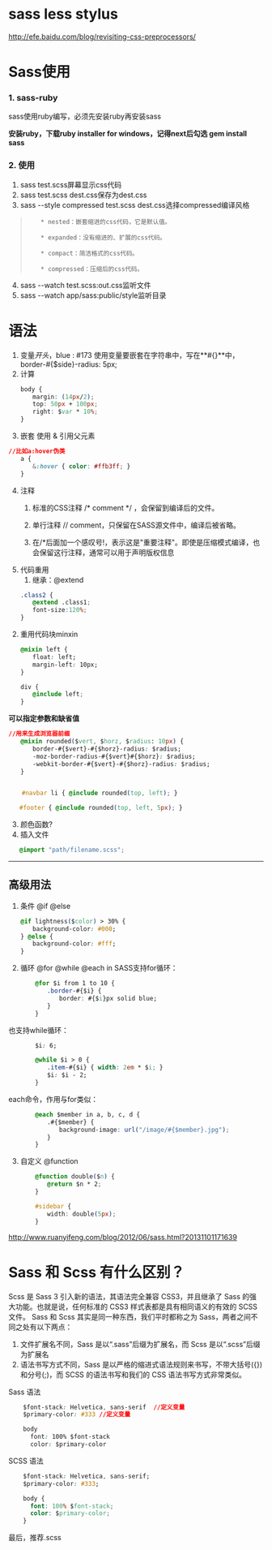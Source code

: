 # sass less stylus
http://efe.baidu.com/blog/revisiting-css-preprocessors/

# Sass使用
### 1. sass-ruby
   sass使用ruby编写，必须先安装ruby再安装sass

**安装ruby，下载ruby installer for windows，记得next后勾选
   gem install sass**
### 2. 使用
1. sass test.scss屏幕显示css代码
2. sass test.scss dest.css保存为dest.css
3. sass --style compressed test.scss dest.css选择compressed编译风格

>     　　* nested：嵌套缩进的css代码，它是默认值。
> 
>     　　* expanded：没有缩进的、扩展的css代码。
> 
>     　　* compact：简洁格式的css代码。
> 
>     　　* compressed：压缩后的css代码。

4. sass --watch test.scss:out.css监听文件
5. sass --watch app/sass:public/style监听目录
# 语法
1. 变量$开头，$blue : #173
   使用变量要嵌套在字符串中，写在**#{}**中，border-#{$side}-radius: 5px;
2. 计算
```css
　　body {
　　　　margin: (14px/2);
　　　　top: 50px + 100px;
　　　　right: $var * 10%;
　　}
```
3. 嵌套
使用 & 引用父元素
```css
//比如a:hover伪类
　　a {
　　　　&:hover { color: #ffb3ff; }
　　}
```
4. 注释
   1. 标准的CSS注释 /* comment */ ，会保留到编译后的文件。

   2. 单行注释 // comment，只保留在SASS源文件中，编译后被省略。

   3. 在/*后面加一个感叹号!，表示这是"重要注释"。即使是压缩模式编译，也会保留这行注释，通常可以用于声明版权信息
5. 代码重用
   1. 继承：@extend
```css
　　.class2 {
　　　　@extend .class1;
　　　　font-size:120%;
　　}
```
   2. 重用代码块minxin
```css
　　@mixin left {
　　　　float: left;
　　　　margin-left: 10px;
　　}

　　div {
　　　　@include left;
　　}
```

**可以指定参数和缺省值**

```css
//用来生成浏览器前缀
　　@mixin rounded($vert, $horz, $radius: 10px) {
　　　　border-#{$vert}-#{$horz}-radius: $radius;
　　　　-moz-border-radius-#{$vert}#{$horz}: $radius;
　　　　-webkit-border-#{$vert}-#{$horz}-radius: $radius;
　　}


 　 #navbar li { @include rounded(top, left); }

   #footer { @include rounded(top, left, 5px); }
```
   3. 颜色函数?
   4. 插入文件
```css
   @import "path/filename.scss";
```

----------

## 高级用法
1. 条件 @if @else
```css
　　@if lightness($color) > 30% {
　　　　background-color: #000;
　　} @else {
　　　　background-color: #fff;
　　}
```
2. 循环 @for @while @each in
SASS支持for循环：
```css
    　　@for $i from 1 to 10 {
    　　　　.border-#{$i} {
    　　　　　　border: #{$i}px solid blue;
    　　　　}
    　　}
```
也支持while循环：
```css
    　　$i: 6;

    　　@while $i > 0 {
    　　　　.item-#{$i} { width: 2em * $i; }
    　　　　$i: $i - 2;
    　　}
```
each命令，作用与for类似：
```css
    　　@each $member in a, b, c, d {
    　　　　.#{$member} {
    　　　　　　background-image: url("/image/#{$member}.jpg");
    　　　　}
    　　}
```
3. 自定义 @function
```css
    　　@function double($n) {
    　　　　@return $n * 2;
    　　}

    　　#sidebar {
    　　　　width: double(5px);
    　　}
```
http://www.ruanyifeng.com/blog/2012/06/sass.html?20131101171639

# Sass 和 Scss 有什么区别？

Scss 是 Sass 3 引入新的语法，其语法完全兼容 CSS3，并且继承了 Sass 的强大功能。也就是说，任何标准的 CSS3 样式表都是具有相同语义的有效的 SCSS 文件。
Sass 和 Scss 其实是同一种东西，我们平时都称之为 Sass，两者之间不同之处有以下两点：

1. 文件扩展名不同，Sass 是以“.sass”后缀为扩展名，而 Scss 是以“.scss”后缀为扩展名
2. 语法书写方式不同，Sass 是以严格的缩进式语法规则来书写，不带大括号({})和分号(;)，而 SCSS 的语法书写和我们的 CSS 语法书写方式非常类似。

Sass 语法
```css
    $font-stack: Helvetica, sans-serif  //定义变量
    $primary-color: #333 //定义变量

    body
      font: 100% $font-stack
      color: $primary-color
```
SCSS 语法
```css
    $font-stack: Helvetica, sans-serif;
    $primary-color: #333;

    body {
      font: 100% $font-stack;
      color: $primary-color;
    }
```
最后，推荐.scss





